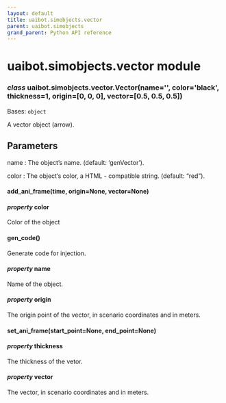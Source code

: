 ```yaml
--- 
layout: default
title: uaibot.simobjects.vector
parent: uaibot.simobjects
grand_parent: Python API reference
--- 
```


# uaibot.simobjects.vector module

<a id="module-uaibot.simobjects.vector"></a>

### *class* uaibot.simobjects.vector.Vector(name='', color='black', thickness=1, origin=[0, 0, 0], vector=[0.5, 0.5, 0.5])

Bases: `object`

A vector object (arrow).

## Parameters

name
: The object’s name.
  (default: ‘genVector’).

color
: The object’s color, a HTML - compatible string.
  (default: “red”).

#### add_ani_frame(time, origin=None, vector=None)

#### *property* color

Color of the object

#### gen_code()

Generate code for injection.

#### *property* name

Name of the object.

#### *property* origin

The origin point of the vector, in scenario coordinates and in meters.

#### set_ani_frame(start_point=None, end_point=None)

#### *property* thickness

The thickness of the vetor.

#### *property* vector

The vector, in scenario coordinates and in meters.
